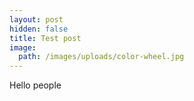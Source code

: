 ```yaml
---
layout: post
hidden: false
title: Test post
image:
  path: /images/uploads/color-wheel.jpg
---
```

Hello people
